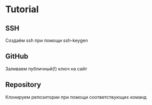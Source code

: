 # Tutorial


## SSH
Создаём ssh при помощи ssh-keygen


## GitHub
Заливаем публичный(!) ключ на сайт


## Repository
Клонируем репозитории при помощи соответствующих команд
